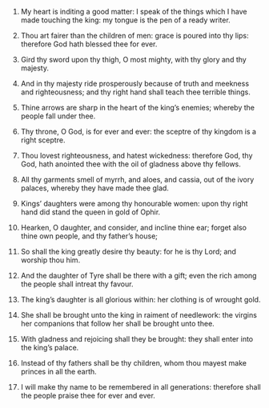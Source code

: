 1. My heart is inditing a good matter: I speak of the things which I
have made touching the king: my tongue is the pen of a ready writer.

2. Thou art fairer than the children of men: grace is poured into
thy lips: therefore God hath blessed thee for ever.

3. Gird thy sword upon thy thigh, O most mighty, with thy glory and
thy majesty.

4. And in thy majesty ride prosperously because of truth and
meekness and righteousness; and thy right hand shall teach thee
terrible things.

5. Thine arrows are sharp in the heart of the king’s enemies;
whereby the people fall under thee.

6. Thy throne, O God, is for ever and ever: the sceptre of thy
kingdom is a right sceptre.

7. Thou lovest righteousness, and hatest wickedness: therefore God,
thy God, hath anointed thee with the oil of gladness above thy
fellows.

8. All thy garments smell of myrrh, and aloes, and cassia, out of
the ivory palaces, whereby they have made thee glad.

9. Kings’ daughters were among thy honourable women: upon thy right
hand did stand the queen in gold of Ophir.

10. Hearken, O daughter, and consider, and incline thine ear; forget
also thine own people, and thy father’s house;

11. So shall the king greatly desire thy beauty: for he is thy Lord;
and worship thou him.

12. And the daughter of Tyre shall be there with a gift; even the
rich among the people shall intreat thy favour.

13. The king’s daughter is all glorious within: her clothing is of
wrought gold.

14. She shall be brought unto the king in raiment of needlework: the
virgins her companions that follow her shall be brought unto thee.

15. With gladness and rejoicing shall they be brought: they shall
enter into the king’s palace.

16. Instead of thy fathers shall be thy children, whom thou mayest
make princes in all the earth.

17. I will make thy name to be remembered in all generations:
therefore shall the people praise thee for ever and ever.